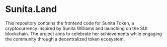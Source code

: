 # Sunita.Land
This repository contains the frontend code for Sunita Token, a cryptocurrency inspired by Sunita Williams and launching on the SUI blockchain. The project aims to celebrate her achievements while engaging the community through a decentralized token ecosystem.
